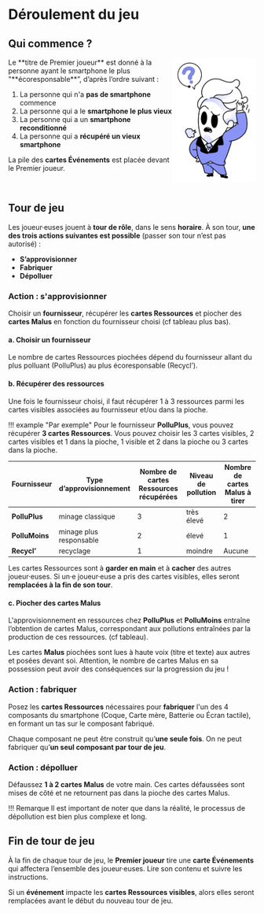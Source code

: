 # Déroulement du jeu

## Qui commence ?
<img alt="illustration2.png" src="../img/illustration2.png" width="170" align="right"/>
Le **titre de Premier joueur** est donné à la personne ayant le smartphone le plus "**écoresponsable**”, d’après l’ordre suivant : 

1. La personne qui n'a **pas de smartphone** commence 
2. La personne qui a le **smartphone le plus vieux** 
3. La personne qui a un **smartphone reconditionné**  
4. La personne qui a **récupéré un vieux smartphone**

La pile des **cartes Événements** est placée devant le Premier joueur.

<br clear="left"/>

## Tour de jeu

Les joueur·euses jouent à **tour de rôle**, dans le sens **horaire**.
À son tour, **une des trois actions suivantes est possible** (passer son tour n’est pas autorisé) :

* **S’approvisionner**
* **Fabriquer**
* **Dépolluer**

### Action : s'approvisionner


Choisir un **fournisseur**, récupérer les **cartes Ressources** et piocher des **cartes Malus** en fonction du fournisseur choisi (cf tableau plus bas).

#### a. Choisir un fournisseur

Le nombre de cartes Ressources piochées dépend du fournisseur allant du plus polluant (PolluPlus) au plus écoresponsable (Recycl’).

#### b. Récupérer des ressources

Une fois le fournisseur choisi, il faut récupérer 1 à 3 ressources parmi les cartes visibles associées au fournisseur et/ou dans la pioche.  
  
!!! example "Par exemple"
    Pour le fournisseur **PolluPlus**, vous pouvez récupérer **3 cartes Ressources**. Vous pouvez choisir les 3 cartes visibles, 2 cartes visibles et 1 dans la pioche, 1 visible et 2 dans la pioche ou 3 cartes dans la pioche.  

| **Fournisseur** | **Type d’approvisionnement** | **Nombre de cartes Ressources récupérées** | **Niveau de pollution** | **Nombre de cartes Malus à tirer** |
|-------------------|---------------|-------------------------------------|-------------------------|------------------------------------|
| **PolluPlus**       |   minage classique  | 3           | très élevé              | 2                                  |
| **PolluMoins**       |   minage plus responsable            | 2                                          | élevé                   | 1                                  | 
| **Recycl’**       |  recyclage             | 1                                          | moindre                 | Aucune                             |


Les cartes Ressources sont à **garder en main** et à **cacher** des autres joueur·euses. Si un·e joueur·euse a pris des cartes visibles, elles seront **remplacées à la fin de son tour**.  

#### c. Piocher des cartes Malus

L'approvisionnement en ressources chez **PolluPlus** et **PolluMoins** entraîne l’obtention de cartes Malus, correspondant aux pollutions entraînées par la production de ces ressources. (cf tableau).  

Les cartes **Malus** piochées sont lues à haute voix (titre et texte) aux autres et posées devant soi. Attention, le nombre de cartes Malus en sa possession peut avoir des conséquences sur la progression du jeu !

### Action : fabriquer 

Posez les **cartes Ressources** nécessaires pour **fabriquer** l'un des 4 composants du smartphone (Coque, Carte mère, Batterie ou Écran tactile), en formant un tas sur le composant fabriqué.
  
Chaque composant ne peut être construit qu’**une seule fois**. On ne peut fabriquer qu’**un seul composant par tour de jeu**.

### Action : dépolluer

Défaussez **1 à 2 cartes Malus** de votre main. Ces cartes défaussées sont mises de côté et ne retournent pas dans la pioche des cartes Malus.

!!! Remarque
    Il est important de noter que dans la réalité, le processus de dépollution est bien plus complexe et long.

## Fin de tour de jeu 

À la fin de chaque tour de jeu, le **Premier joueur** tire une **carte Événements** qui affectera l’ensemble des joueur·euses. Lire son contenu et suivre les instructions.

Si un **événement** impacte les **cartes Ressources visibles**, alors elles seront remplacées avant le début du nouveau tour de jeu.

